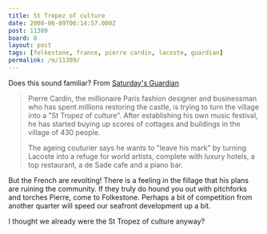 ```yaml
---
title: St Tropez of culture
date: 2008-06-09T06:14:57.000Z
post: 11309
board: 8
layout: post
tags: [folkestone, france, pierre cardin, lacoste, guardian]
permalink: /m/11309/
---
```

Does this sound familiar? From <a href="http://www.guardian.co.uk/world/2008/jun/07/france.fashion">Saturday's Guardian</a>

<blockquote>Pierre Cardin, the millionaire Paris fashion designer and businessman who has spent millions restoring the castle, is trying to turn the village into a "St Tropez of culture". After establishing his own music festival, he has started buying up scores of cottages and buildings in the village of 430 people.

The ageing couturier says he wants to "leave his mark" by turning Lacoste into a refuge for world artists, complete with luxury hotels, a top restaurant, a de Sade cafe and a piano bar.</blockquote>

But the French are revolting! There is a feeling in the fillage that his plans are ruining the community. If they truly do hound you out with pitchforks and torches Pierre, come to Folkestone. Perhaps a bit of competition from another quarter will speed our seafront development up a bit.

I thought we already were the St Tropez of culture anyway?
